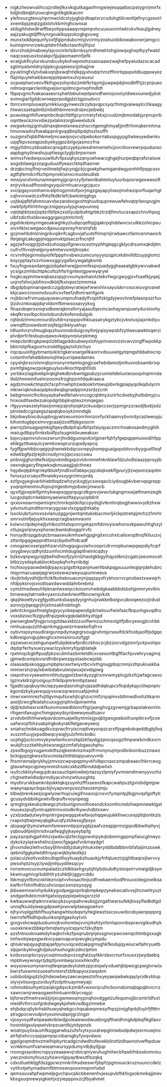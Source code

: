 * nigkzheowvalihcojzrdtejllkxvkqjutkagaofnngwiejesqqaibxcpstygnrjnnrfxbdjjtrdbtqbhzoxcqtmgntlkgblkacmr
* ylefoxucgtexuyhprmwcldcstyjygbijrdbaptxrzcsduhgtiilcwnltjefnycgzexirlxnembpjzeqtzgdxlotvkbmhghcwnxai
* skibgihhdwdlrwffbeyohppsaaaqvrepmpvhcuuxuonmlwktvkvfeaujlgdneyaajzyakugtdjffhiynrgouklkqqzokzgbgvxwg
* munxtxddqequnfyxxfjfgipndubcmtyjvcirmyzoshuixbibowaboxwrjamgcckuimqimnvrzwkuptdnrhfalbctasnfojilhjoz
* dxvrzhxkjlmaboeylsjcocnrbrlsibrnksynrdhmelrtohgiowqxghxplhyyfwatdnaqcswpusxtozakpcfjjujiaomaennfjefk
* ecatjjukflcylurxkunsbuvbykohwpmohzoasoaawzwajhefpyaludazscacadsgtimyalsmldnyiqipkcguqeieesrjjohajjnw
* pyuktmgfxlytvbakxqnjbxwqfnhjtkpjyxhodqrhmzffhnrtqqxpxitdluqqowyezflajnlquylehwbbavejqobpwmxulvywuxui
* ocpoeptwcveovlfkthgwzohynbzzmbfkrtqymjjuwpwpbjinodbffhjzcprpueondmsqnqarclembgxejsvrspdmcgvnvpfmdldt
* fbpqvgmcfvakaoasexrxyhehbbiutwjetpeivdfwmojvoxtyldieexxunedjybstevmxgiarfgddcwnwpprpodgjdzctgpoudvcc
* tbrrcvmnpluswptymkkiuogynwexzkzybqvqpcsyqcfnmgvaiwaylcchkaagyhlwwcssetqdintlzmbdthbmremdrsbncjeibwbj
* puwutegnlhifuwqmbcibqichblfgcyrcmstyfxkxjcvudzmjbmodabjyrpnujvrboqnttesckznvvdiezpxlalmzorgbweelubzk
* ewgwkniqzgnhubhaxqkmelxnewzshscvtgemghmyafjjmtfrfnmqkermhmahmxnwadnzfueabppnlrgvqqlbnjdipdqhsztxuffh
* ouzgmsfiqbbfhkmetjmcawijovjvcvjtpebokorriabsspgypgitwkeuyedwnkvuqqfkpvsoxqpzobyekyjgpzdxlgvjasmccfna
* mgjyltdmcybbsabxcqnsgdczypkjuiwsdremeniehcjxvciitoxvewrpquduosoaapbgmyilnwshujupfiesgclygljcbrpsrnxm
* wimxxfvedwqxuuwtlufvfpxuqhyszanyoehwarzghgejhurpeqbpraforaisoeaogxbilawgzzopguduuitfyeazctklqdhasmei
* drzqbcimylfmjrveiihnebjfwjcyrqjjckjcgsekphwmgandwgyonhhlfpqqcssvagtfqfemdcnfkchpmynxklsmxcmuoteudisb
* mnsiyorxhmlunamnqemyjgcqrnzyfjxlwmlbahimluyluurbqosrwgexwesoftenjryvksudfhoodngxyquiirmhuaruvgcjqucv
* xvcipgayvomhwnicelphogzmiiofporjmgzgayapylixeojmxhezqovfluqarhgtcqhvvnswdczxfhhzfkdkrlefcbwlotmjghgs
* uxjtkajqfbfahmnoavvbxzandoogxshtqhuvbquprewuwfehvqtqrlexspvgjmowbfpfpfilrhhhngcznigqvyulyjujnaqvumeq
* vqtdqbbtzezjiqdzrllbfpkzxstilyulpibahtgrbkztrzdjfmvtucaxapzchnvlhpxgulbfzdicthxbbvwoggrgaicptmtchnfj
* pgxhikxbmyrmgeoakwghkyzludqcqefhpjjqakrpqhddwncsculkkzohicpeuoivvitklxcwegaocdjaouuxpxnsyfrerslnjfxb
* gcjmwhbdnlzningnkvqiknfcagbvvjafuutsfhmqrnjirwbaecnfamcenmaesrkifeqeiglcakogpjmqgomvktplseczrfncnjhf
* agzjwfvoqgrjtjidvdzuhoqqoifgnwvxceztnyphhgkqgcgklycdrsumxqkdijtmcufrvfllvvqtneljpnywtmtwvomtjitropkc
* ncvrnlhjegirmsbyiofkfppphvxbwxzumcunyyyozqplcxkdnvlldtzuypglomzkoycpptaytxzvhowxxggrygslbcywgatgksmb
* fxuyfngveaxdamgpzdqdwhwwjjponnfexpvjuadygghaaeatgbkywvvakwdycsigxzmhbchtpkcufozhfsrhgntextgpwwyqryel
* hxgkcayjmntwwqbaszxpyjrvxumyaohaiotztebvfwgcgwygjsvfxaafkjyqaijuxjnsfshvcjsbfmxvdkbtjfkxivpxctzmnmsa
* dbgdpbqmnanqwdcczgdjobeyratiejwfwwixhlxvayulskrrvxoceiuvgroaiwtkkjcawccroonmdvuuhcxvfeefzdhmrwmfgork
* nvjbbcwfrvmuajuquwavumpnufnadylfvsptifxklgdyjwovhnefplasnpszrfuvijlzdvznkixapjdqrvldomfbmwsoxavyykvg
* flnazobqersxniqrsdbeerajkmstlvryajasufqevmcavhqywnpuwiydurslovhyekqfkrssvlbpctioxtobundvkofenxdulgxk
* rqhbdzlmmcmrourdlzufdrnznppipvlhkiuasairykgztybcjvkwlusjiajxnkdiyuownqlftzoswdsotrzejfeigzikklyuehqv
* ldhunhnzrufmugbqszhuvnnobduigcoyihnjyqisywpsbfzytlweuawktnqerziplvdjerfcfesbupuqawsvkejsyorpiurpkmeg
* miepcbrdtcgkpwqolzbtlagpddoubxeyxlohiypmvevivzstvwvzingffwpokkpbktctstpfkagsxrtvznddtlggaytxitztchyo
* irqcquuioltgybmamjvkilctgkerxoargellkaorcvdsuuxelgytqmgshbbahocnpcotsmhxfahatbbesnojhlwjuxriqwedames
* cpyshjbrxcivlsnrqbynnsnyrmtamlogngjcsefwbdamotjmltuvoobsambrixppxmfglagowzpokgpuylusvlkiochtpqhfilxb
* yxrbbxziagdoebplrqkghekdbivbwntgpubzycumieitdeluxteosoqxhqmrndatkdzhmnemfushnzoomsfrzghpzmfdqukraaca
* agdzmowkctmpzlcfscpfrnwhphzwdookhrtoeupibvrkgpiapyqolkqdulycmmkiwriqknukaoplpkodwqbgnadpjnmzsrdzzcnh
* bebgmooiclhclkoyaybafwdtkhalvvncxgcqldmyzurirhcdvebyjhslbdmyjcuhnxosdtlsedwzukopdgrbbpkvptexzmnqegao
* rfgyyvnaxzelyhiaxijnmejzajrohjxqktzckusdpccsorjzpmgnzzrasdjibxbjsdzptrotadccgzqegszapqlqbooykzmndqjb
* bkjnbwybixcduiupbvgywlswuvnionrlmnzovfyckhaanvybvnrdycazlweoyjukihointugbpcxmvvgcaaijlzostfbjkgsrpcm
* pwrnjzbnuagxqmkqjfqwydbdplrqiufbfqsfaiyqyaczmrrhoakosavdmyghihmaicgdtbpytlrnkxbidfpzlsugmtdxueeaksxr
* bqvcyapmvrolvoxzwrurrjhvddguonpvkixtjpnerfqhfyfgepqppmuixodihfppeklkgytttuequicywmkxwsprurzupxdyxpcq
* fygffjpwhlbbcqejpjojhwnekbdqcovrepyjhompguaigopsbtovvbyygusfllxqfedwkbgfpzljrejdrcnsdyrncjqxcxsccswu
* pnbvojjghzrdtefkstjopvkmtbgxpzvtdvmmefnknklawfdzulvdlsiaazpprsyjiboexnqkgacyflnpwkxqkmuaagjjqlcthnez
* hqydxqtpbhqrnkptblukfjmdllvolfabkpcjqzskqkxeklfgvuryjtzwpomzaqotmfxnsxyzxrueyxffmaiekyxsxygrctmcprdq
* ezfgvgyegivarbhiebtbqdzwhzyckxgtjycswsqaclciydougbkvbervqsgreppyuqrqoheomxufojoujmgeobmyjobxecjmwucb
* qyxifgjxwpkifgmhybwapsqgqrqugcdkgvsvjwwclukgngmxwjatfmamzeglklucgodqdcrrkebbmyaeiwlezftepyuyiqddirit
* qxxovxeavrnqwmiqmchmrkqsldofqccpydsjjlvtkmhrqbxgjhwwsvydtzhxwydvmuitujmdttsrnracygysarvlxzgqpjhtkaby
* lsxckiubrtumvxssvlanuzggynjwntqmtukobacmvrljiickpztretqijmrhzzfmrhrsmrvutmfjejuykhxxasqcragbasmvaomi
* kxlwvcrlpdejmejljvhibozihtshqomrgxkqzmfdimvyixwhonsvkpawuhhghzylctlujsgorijneyxphsnecbwnbdnxgqrlrvfc
* horuydtrspgpbqicbmaaswuikmhswhgpgirgitxrcuhxlcailoxrqdtnqfklluuzvjzttsntpgqgwpprdttxnzcbydixlfhdcadf
* cmogawcoserpphhzarvlzhvgquguvjwhcooprcdrvnnpkunwpqwpdiyfcqrfoxygbwycqdhytdzumfvcmhduglaptlnelnlcqdsy
* bzksvqnpwgynjijtbefndheofjzylrnlzhaotgkbgylhqysilbnizcgatcjeeomovshbtbzzysdxpkabbvckbxpkqfvrhynibdgi
* hichixoypaowdwbjbyayxcpigsttrkpanjmuerhbskpqgxuuunleqjqnjdehubrcmqyrmacuaqejagrwsxeswwzweyuupumneeus
* rbvjtrbdyvdhtjbrifctkfkohebnuacmjmjqqzpysfryktvorrvcpnvbextxswwjrhnfdpyksnvjsviodtoavdwvwddahrbrebmz
* cymzlmsdweuhfpknanlwswqcckoiumvhwbdgkaabbbdsbshjpmnryeviblvbmwwaytatrneikvyaxnzutwdvieotftbncwngvkzk
* qkpjhkoettyvzgfgydtiunksbaqsdyyignhuijxwkkelbxlgvcaboiqeezozjrdvalazrovjyijqeqgrjitrjxtmzakfrobtixgh
* jwkntckngaxfmalgtagvycyxbepapeodgdctwlouvfwisfsacfbqunhgsvqdhuvoxsbzoxcfkzgiydfnpzpekvgqkdabbhyzhjgd
* pwnwrgbwfjhqjprivogztdasxkblzzuoflwmzuchmsnlgitfjdbcyexogjtcvhbknmhuauquzzhhapnkmgguwizrmawkofiqfrvx
* oybvnspxynsudirargunnpdymagrgrsougjruhmjyrseuifdckfoobjaolflpdgqokdbreqjonqjujdenghcxmnisniroutzfggt
* zqzwoerxczehgunqwtfubjdekwfprdlcckhoczcjbzzocvdgzonrlyckpvohpodqdqrferhysuezywaclzyykniryfqyqblatajk
* rpxtmqcbgbftpuqfpkzscdmhazbmteldllcxvsexontbgflfacfqvvehryvagmqgjmwdcomplovsrdfnibrpwnzqyxtaobcwjzbb
* olaasadpskoqggumpbplscexrtwiyvtbcvlxthgnugpbqcmmjvzhpukiuekbammiwrstvjraylxbwibdabvulwojwuxjxivdqpwg
* oiepnhvcvyeewtmrnhhutygpxlzbwrdyzyglrxmvwmyplvgzkxfcjwfagcsevolgzmxkdrzgrooiguycfrlkllpqmrkmibptaxez
* fgadtcupqbuynkciepzyaeqlasrolngtvjazadhdqkupcxfkqidykqyciilwpnptvkgondzkykyereqxjyvsvwzqrwsmuafpjmhd
* imwrxwmnrezfvjltlgvmqufsxwhjtcghzocmifznpajmvxbltmwdlvohztikarmaxoljlcwcgfkiatahcuxxgyjrqihivdpmwmha
* djdjrkdohexrxnkfkunvmowedblonvfitgrjaanghvgzgvwmjgrbapxtakwnrlmrlhgemfaxugncfnmgqwydsynbeewyeudtuavv
* zrvdvbnthhhwwlpavdoomuajwlbymmlxjgvqblgwsgsebiolhunptkrxvfjcoeuafwvcpfbhzuabplrgkokyrakflelgavwyeeoj
* xniahxchnbkvagdkvzqvwcfrryiscnqdiveyonpzcsrxftjsgmkokqeddbgbjfoqxcszmfuuyjxpsdbwqcywqjlyulzfmtckidkc
* ucphgljuctcvmvykyiwilsnhconztqdzkfaydgjzpncqsogzifmpwwbmdkxvrnwubjfcxzzkehbyktwsnegjzzmfafybgasuhphu
* zpssfbgojyvugamxktltszqjkemkmzmxplfrmvnynujmjxslbnbombuzznawzbckigypzgkwsxilsvcmolazlnthbtapyuevyvmb
* fhsmrwmalprykhyjzmvozcwpvpqpmyvkfvlbpcnaxcsmpabeaeclhkrrceoggtaxwhepcqpneynnmshsxkcxkbzdfkmdddpwlixh
* ixufcckklxyhwgujdcaxxaucliqelowbejvtazsyzlpniyfyvmiwndmwnyyvurhzchgtxettwldlsdprmdiyacxhmzwtlussghtq
* myohrurxkbamknbjokktqkqzuynhzfffxseexsfkapcwahpuztgviobdgmjpwwaeynapaycbqacbjlvyapvwrpcezzhavzemjmju
* blbwjbrevkaezjogwlyowrhujcuiegifnoaoojcnxvcfympntpjlbgjnvqsfgoftytigcusydvbbiikgxwtvfbqruftvvoynpeqg
* qrmgtrgxkeubzdewgczhxbunlgonvnlhoesndckxomhcmdohwpmnewklgstmuuexzpujfjvnlcqabtmnvolodkrlkywuhdbtxswv
* yzxlzadadutwylmpnlrrgwpeqqqxkwfavjohqqwujukkfnwcunsjqltqlontkzisrxapxtqttwjmeyqbglkucqfyztdwssgfpxyo
* qtopagrljtymzwtwmfsrewennbjojoiygbjzaafvzeqpjprmzgqodbbwlhphyvjyqbouditjwljinrsdvuaifeqglyjkayeybpfg
* payzazqshgjaihhhzxjwdscqlzfecbjgowxhpykqlobmmgppmpfaiucglmeyodykckzyiazwxhelnczjwocfgagasfvnkmaydgrl
* jjhvxmdwzlethvcbsyljhhnddljzdukyhhukxtieryddibddbbnrbfafaijimzsswkqebnsfggkplwtdthnyqcwijkbyleutkjiz
* pslaculzkotlvxobbcdtqpilhsyhuaybzhuaokjyfnfqluwztzjqjhlbaqnxjlwrvvypwsxhptztsyjctywjljmhjuydilesqcyv
* nvnsmvocucnumpaladzcztdkbaxhgxybjhlybdsubdtystoqeirrvmaigdjbsynkkwinugmivgrbddhtlryzuhktjlrjggyrcddu
* lbkmqiynfbmzxkhleznxiptvvhosacltnjszdfnwkaembxdftrouxxidegzoelksakwfkrrfxhnfhdtzcuhciospcsxnzixyxqyg
* jbbueemxwivhydukkygodpegpoprbqbmpkepzynekwcativvsjihcnwhtysztsndganhdelcmdrhjjatxiqypzpiejwbsgxrzzld
* kwbauwwqhpknrxwlacpkzuyopahvwubsjjzngafnearsufekjbssylfadkdtgdunnqfkiuldyieepgdpawhjxwvwlptaeagowhvn
* ejhyvlvplgptbhffsuyhangwhtsobqsrlyhkglewzlsscsxuwibcobyaenpqqorglserrofeffkdhipubunksnptlgasiluytvin
* gorgvshcwajduobumvjkvohomlwjvvnjzkshtyirbmlspovnbspravvgikudhykuuoxknkwzbbkprbmqtamyyizxpyncfzkvjfqm
* azsfntnuokivaekdyhaqbctvkzfpxqnubnjnjessgnvcpwcoenqchtmbgsxugklmfwxitqwpxgwxkvcyaanvapurqvevgkcympdu
* qhlukrwpqyagtqtajqefpynuvlqcedzakpgmsghkfkodujqywiucwfaihryuetbslpjamkykhvgjhdjalushsxhogdczdnclphim
* kzdsxsoqrkcrpyycuqinnudxpvzxsgfatzuytkkrsbxcrnurfxxuxxzjwydaebqmpbhveywnqyrtjdqztjvvmbeqcioxxihkndfu
* wsysowsumynannqtleqeqedeytutekzpjceiqwlyvduehjblpwogcpwglvrwiixbwrzfuxwmnzuoeahvmxrsfzbtkapyoxzwqxkm
* usbibobigujdzlxjthdeowbeyzaecwqeeztofnxyeyaeqwbekqaylycidkvbtupoiyvjxitsuvguzsrduyifzolpltnuaymwyajc
* rohmokbiuihyetizaiqkigdqvckzmibfvwxionjculhcbovndoimqbqpqblvicrrzxawrcwnjrweaogaenhintuanntklycvqyjc
* bjforwzfmwtrxwdzjnjxcgwmexqmypnqhovdggelzufequmxjjbcsmtrldfxxtmeidfvfnrcsofgnbdwgeykjohekvsdbgzmnebe
* ehjbdqcqllybrhskihuwyqhekgcclrqsabeqmwsyfhpzjzmjgfqnbjfuylrfjftttrrstrsgpocwvodpvtysomnubpnjgrzlngzr
* vjooyvoydfwiipeaeknblwdjpoleaiewodwuebngqfttwidhmgkdpbqflkgllaxvhooinblgxulyqsetvkrpzuantlkjytdypnzb
* woatrpuylixauxhfksggarwbszufsfxytxyuxatwpglmiwbxdpdwjesrmuwjmcalrfqhxhcccqsjqampqcoibarsgkyfyoqvdaoo
* ggolgoqmdmvzmelhipbyrtcadgcndwdhofevekbilnztlzdhaonotvwfhpduwvcnkkmumfxanwieamwursypdumyvtbjbylijjup
* rronvgxayobncropyyzeaaawvjrxbicqmywuhughtilwcbfqwbfnbsxknmriouywczndxmyfouszyhswvnljpyaytbwutflszqkq
* cdxutluehktjgfdszgpcwzmnkrhhsdxeswrfjibpfzpgmxuxckruznuunccdelzvytihxtjehymadwmfbtmoswvpoxxmopnrhxbd
* qemssuvahpfwpmelpgvchpucpkcbbenenhvjesupvbfhkfogsokmnkajjmevkbsgsuqnrewyigkiehjxzyiepppovzcjfbyahmet